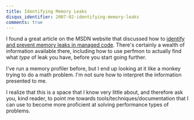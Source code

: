 ```yaml
---
title: Identifying Memory Leaks
disqus_identifier: 2007-02-identifying-memory-leaks
comments: true
---
```


I found a great article on the MSDN website that discussed how to [identify and prevent memory leaks in managed code][1]. There's certainly a wealth of information available there, including how to use perfmon to actually find what *type* of leak you have, before you start going further.

I've run a memory profiler before, but I end up looking at it like a monkey trying to do a math problem. I'm not sure how to interpret the information presented to me.

I realize that this is a space that I know very little about, and therefore ask you, kind reader, to point me towards tools/techniques/documentation that I can use to become more proficient at solving performance types of problems.

[1]:http://msdn.microsoft.com/msdnmag/issues/07/01/ManagedLeaks/default.aspx
